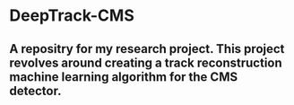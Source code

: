 # DeepTrack-CMS
## A repositry for my research project. This project revolves around creating a track reconstruction machine learning algorithm for the CMS detector.

